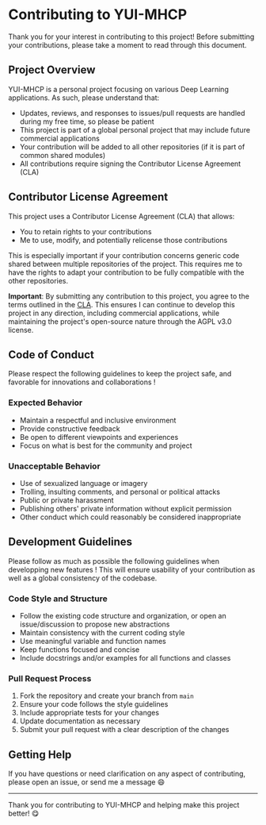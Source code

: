 # Contributing to YUI-MHCP

Thank you for your interest in contributing to this project! Before submitting your contributions, please take a moment to read through this document.

## Project Overview

YUI-MHCP is a personal project focusing on various Deep Learning applications. As such, please understand that:

- Updates, reviews, and responses to issues/pull requests are handled during my free time, so please be patient
- This project is part of a global personal project that may include future commercial applications
- Your contribution will be added to all other repositories (if it is part of common shared modules)
- All contributions require signing the Contributor License Agreement (CLA)

## Contributor License Agreement

This project uses a Contributor License Agreement (CLA) that allows:
- You to retain rights to your contributions
- Me to use, modify, and potentially relicense those contributions

This is especially important if your contribution concerns generic code shared between multiple repositories of the project. This requires me to have the rights to adapt your contribution to be fully compatible with the other repositories.

**Important**: By submitting any contribution to this project, you agree to the terms outlined in the [CLA](https://cla-assistant.io/yui-mhcp/data_processing). This ensures I can continue to develop this project in any direction, including commercial applications, while maintaining the project's open-source nature through the AGPL v3.0 license.

## Code of Conduct

Please respect the following guidelines to keep the project safe, and favorable for innovations and collaborations !

### Expected Behavior

- Maintain a respectful and inclusive environment
- Provide constructive feedback
- Be open to different viewpoints and experiences
- Focus on what is best for the community and project

### Unacceptable Behavior

- Use of sexualized language or imagery
- Trolling, insulting comments, and personal or political attacks
- Public or private harassment
- Publishing others' private information without explicit permission
- Other conduct which could reasonably be considered inappropriate

## Development Guidelines

Please follow as much as possible the following guidelines when developping new features ! This will ensure usability of your contribution as well as a global consistency of the codebase.

### Code Style and Structure

- Follow the existing code structure and organization, or open an issue/discussion to propose new abstractions
- Maintain consistency with the current coding style
- Use meaningful variable and function names
- Keep functions focused and concise
- Include docstrings and/or examples for all functions and classes

### Pull Request Process

1. Fork the repository and create your branch from `main`
2. Ensure your code follows the style guidelines
3. Include appropriate tests for your changes
4. Update documentation as necessary
5. Submit your pull request with a clear description of the changes

## Getting Help

If you have questions or need clarification on any aspect of contributing, please open an issue, or send me a message :smile:

---

Thank you for contributing to YUI-MHCP and helping make this project better! :yum:
